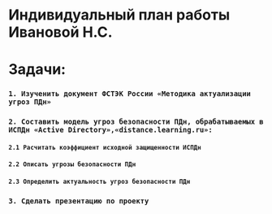# Индивидуальный план работы Ивановой Н.С.
# Задачи:
### `1. Изученить документ ФСТЭК России «Методика актуализации угроз ПДн»`
### `2. Cоставить модель угроз безопасности ПДн, обрабатываемых в ИСПДн «Active Directory»,«distance.learning.ru»:`
#### `2.1 Расчитать коэффициент исходной защищенности ИСПДн`
#### `2.2 Описать угрозы безопасности ПДн`
#### `2.3 Определить актуальность угроз безопасности ПДн`
### `3. Сделать презентацию по проекту`

